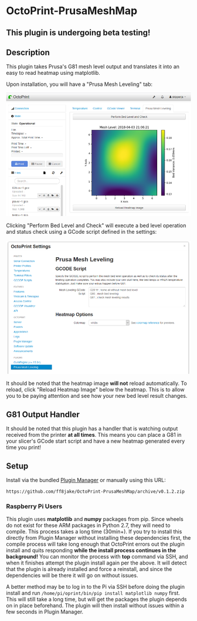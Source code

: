 # OctoPrint-PrusaMeshMap

## This plugin is undergoing beta testing! ##

## Description

This plugin takes Prusa's G81 mesh level output and translates it into an easy to read heatmap using matplotlib.

Upon installation, you will have a "Prusa Mesh Leveling" tab:

![example showing new tab in interface](example.png)

Clicking "Perform Bed Level and Check" will execute a bed level operation and status check using a GCode script defined in the settings:

![example showing GCode script in settings](example2.png)

It should be noted that the heatmap image **will not** reload automatically. To reload, click "Reload Heatmap Image" below the heatmap. This is to allow you to be paying attention and see how your new bed level result changes.

## G81 Output Handler

It should be noted that this plugin has a handler that is watching output received from the printer **at all times**. This means you can place a G81 in your slicer's GCode start script and have a new heatmap generated every time you print!

## Setup

Install via the bundled [Plugin Manager](https://github.com/foosel/OctoPrint/wiki/Plugin:-Plugin-Manager)
or manually using this URL:

    https://github.com/ff8jake/OctoPrint-PrusaMeshMap/archive/v0.1.2.zip

### Raspberry Pi Users

This plugin uses **matplotlib** and **numpy** packages from pip. Since wheels do not exist for these ARM packages in Python 2.7, they will need to compile. This process takes a long time (30min+). If you try to install this directly from Plugin Manager without installing these dependencies first, the compile process will take long enough that OctoPrint errors out the plugin install and quits responding **while the install process continues in the background!** You can monitor the process with **top** command via SSH, and when it finishes attempt the plugin install again per the above. It will detect that the plugin is already installed and force a reinstall, and since the dependencies will be there it will go on without issues.

A better method may be to log in to the Pi via SSH before doing the plugin install and run ``/home/pi/oprint/bin/pip install matplotlib numpy`` first. This will still take a long time, but will get the packages the plugin depends on in place beforehand. The plugin will then install without issues within a few seconds in Plugin Manager.

